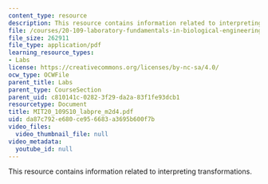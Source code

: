 ```yaml
---
content_type: resource
description: This resource contains information related to interpreting transformations.
file: /courses/20-109-laboratory-fundamentals-in-biological-engineering-spring-2010/da87c792e680ce956683a3695b600f7b_MIT20_109S10_labpre_m2d4.pdf
file_size: 262911
file_type: application/pdf
learning_resource_types:
- Labs
license: https://creativecommons.org/licenses/by-nc-sa/4.0/
ocw_type: OCWFile
parent_title: Labs
parent_type: CourseSection
parent_uid: c810141c-0282-3f29-da2a-83f1fe93dcb1
resourcetype: Document
title: MIT20_109S10_labpre_m2d4.pdf
uid: da87c792-e680-ce95-6683-a3695b600f7b
video_files:
  video_thumbnail_file: null
video_metadata:
  youtube_id: null
---
```

This resource contains information related to interpreting transformations.
